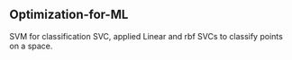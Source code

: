 ## Optimization-for-ML

SVM for classification SVC, applied Linear and rbf SVCs to classify points on a space.
